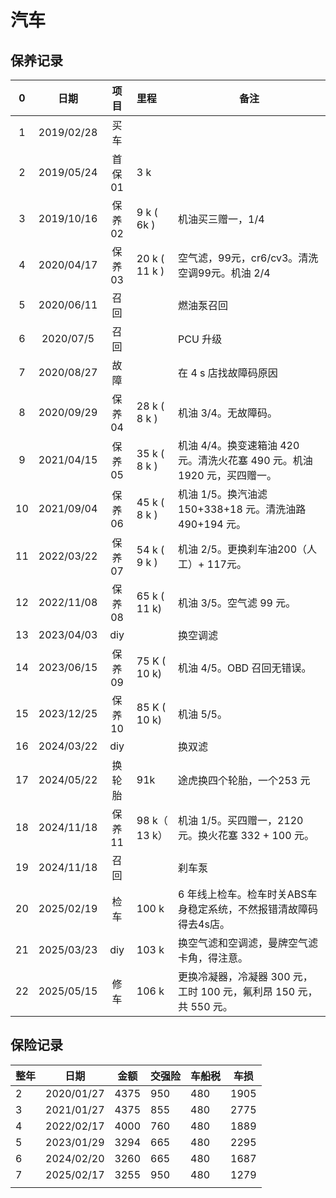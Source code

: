 # 汽车

## 保养记录

| 0		|     日期		|  项目	| 里程			| 备注																	|
|:--:	|:----------:	|:----:	|:--------------|------------------------------------------------						|
| 1		| 2019/02/28	|  买车	|				|																		|
| 2		| 2019/05/24	| 首保01	| 3 k			|																		|
| 3		| 2019/10/16	| 保养02	| 9 k ( 6k )	| 机油买三赠一，1/4														|
| 4		| 2020/04/17	| 保养03	| 20 k ( 11 k )	| 空气滤，99元，cr6/cv3。清洗空调99元。机油 2/4							|
| 5		| 2020/06/11	|  召回	|				| 燃油泵召回																|
| 6		|  2020/07/5	|  召回	|				| PCU 升级																|
| 7		| 2020/08/27	|  故障	|				| 在 4 s 店找故障码原因													|
| 8		| 2020/09/29	| 保养04	| 28 k ( 8 k )	| 机油 3/4。无故障码。													|
| 9		| 2021/04/15	| 保养05	| 35 k ( 8 k )	| 机油 4/4。换变速箱油 420 元。清洗火花塞 490 元。机油 1920 元，买四赠一。	|
| 10	|  2021/09/04	| 保养06	| 45 k ( 8 k )	| 机油 1/5。换汽油滤 150+338+18 元。清洗油路 490+194 元。					|
| 11	| 2022/03/22	| 保养07	| 54 k ( 9 k )	| 机油 2/5。更换刹车油200（人工）+ 117元。									|
| 12	| 2022/11/08	| 保养08	| 65 k ( 11 k)	| 机油 3/5。空气滤 99 元。												|
| 13	|  2023/04/03	| diy	|				| 换空调滤																|
| 14	| 2023/06/15	| 保养09	| 75 K ( 10 k)	| 机油 4/5。OBD 召回无错误。												|
| 15	| 2023/12/25	| 保养10	| 85 K ( 10 k)	| 机油 5/5。																|
| 16	| 2024/03/22	| diy	|				| 换双滤																	|
| 17	| 2024/05/22	| 换轮胎	| 91k			| 途虎换四个轮胎，一个253 元												|
| 18	| 2024/11/18	| 保养11	| 98 k（ 13 k）	| 机油 1/5。买四赠一，2120 元。换火花塞 332 + 100 元。						|
| 19	| 2024/11/18	|  召回	|				| 刹车泵																	|
| 20	| 2025/02/19	| 检车	| 100 k			| 6 年线上检车。检车时关ABS车身稳定系统，不然报错清故障码得去4s店。			|
| 21	| 2025/03/23	| diy	| 103 k			| 换空气滤和空调滤，曼牌空气滤卡角，得注意。								|
| 22	| 2025/05/15	| 修车	| 106 k	| 更换冷凝器，冷凝器 300 元，工时 100 元，氟利昂 150 元，共 550 元。	|


## 保险记录

|整年	| 日期		| 金额	| 交强险	| 车船税	| 车损	|
|---	|-----------|------	|-----	|-----	|------	|
| 2		| 2020/01/27	| 4375	| 950	| 480	| 1905	|
| 3		| 2021/01/27	| 4375	| 855	| 480	| 2775	|
| 4		| 2022/02/17	| 4000	| 760	| 480	| 1889	|
| 5		| 2023/01/29	| 3294	| 665	| 480	| 2295	|
| 6		| 2024/02/20	| 3260	| 665	| 480	| 1687	|
| 7		| 2025/02/17	| 3255	| 950	| 480	| 1279	|
| 	| 	| 	| 	| 	| 	|
